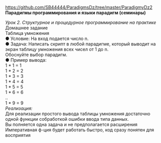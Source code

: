 https://github.com/SB44444/ParadigmsDz/tree/master/ParadigmyDz2  
**Парадигмы программирования и языки парадигм (семинары)**  
  
*Урок 2. Структурное и процедурное программирование на практике*  
Домашнее задание   
Таблица умножения  
● Условие: На вход подается число n.  
● Задача: Написать скрипт в любой парадигме, который выводит на экран таблицу умножения всех чисел от 1 до n.  
Обоснуйте выбор парадигм.  
● Пример вывода:    
1 * 1 = 1  
1 * 2 = 2  
1 * 3 = 3  
1 * 4 = 4  
1 * 5 = 5  
1 * 6 = 6  
..  
1 * 9 = 9  
*Реализация:*  
Для реализации простого вывода таблицы умножения достаточно одной функции собработкой ошибки ввода типа данных.  
Вы полняется одна задача и не предполагается расширения   
Императивная ф-ция будет работать быстро, код сразу понятен для восприятия 

